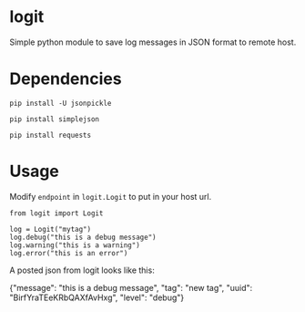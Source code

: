 logit
=====

Simple python module to save log messages in JSON format to remote host.

Dependencies
===========

`pip install -U jsonpickle`

`pip install simplejson`

`pip install requests`

Usage
=====

Modify `endpoint` in `logit.Logit` to put in your host url.

```
from logit import Logit

log = Logit("mytag")
log.debug("this is a debug message")
log.warning("this is a warning")
log.error("this is an error")
```

A posted json from logit looks like this:

{"message": "this is a debug message", "tag": "new tag", "uuid": "BirfYraTEeKRbQAXfAvHxg", "level": "debug"}


